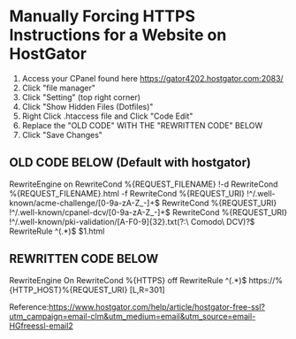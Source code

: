 # Manually Forcing HTTPS Instructions for a Website on HostGator

1. Access your CPanel found here https://gator4202.hostgator.com:2083/
2. Click "file manager"
3. Click "Setting" (top right corner)
4. Click "Show Hidden Files (Dotfiles)"
5. Right Click .htaccess file and Click "Code Edit"
6. Replace the "OLD CODE" WITH THE "REWRITTEN CODE" BELOW
7. Click "Save Changes"
## OLD CODE BELOW (Default with hostgator)

RewriteEngine on
RewriteCond %{REQUEST_FILENAME} !-d
RewriteCond %{REQUEST_FILENAME}\.html -f
RewriteCond %{REQUEST_URI} !^/\.well-known/acme-challenge/[0-9a-zA-Z_-]+$
RewriteCond %{REQUEST_URI} !^/\.well-known/cpanel-dcv/[0-9a-zA-Z_-]+$
RewriteCond %{REQUEST_URI} !^/\.well-known/pki-validation/[A-F0-9]{32}\.txt(?:\ Comodo\ DCV)?$
RewriteRule ^(.*)$ $1.html


## REWRITTEN CODE BELOW

RewriteEngine On
RewriteCond %{HTTPS} off
RewriteRule ^(.*)$ https://%{HTTP_HOST}%{REQUEST_URI} [L,R=301]

Reference:https://www.hostgator.com/help/article/hostgator-free-ssl?utm_campaign=email-clm&utm_medium=email&utm_source=email-HGfreessl-email2
